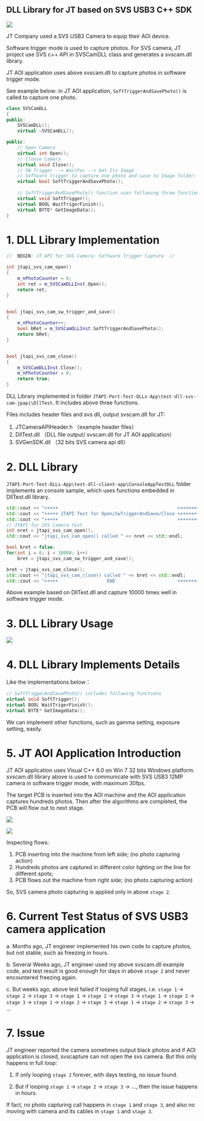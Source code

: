 DLL Library for JT based on SVS USB3 C++ SDK
---

![](screenshot-dll-library-and-client-clear.en.png)

JT Company used a SVS USB3 Camera to equip their AOI device.

Software trigger mode is used to capture photos. For SVS camera, JT project use SVS c++ API in SVSCamDLL class and generates a svscam.dll library.

JT AOI application uses above svscam.dll to capture photos in software trigger mode.

See example below: in JT AOI application, `SoftTriggerAndSavePhoto()` is called to capture one photo.

```c++
class SVSCamDLL  
{
public:
	SVSCamDLL(); 
    virtual ~SVSCamDLL();

public:
    // Open Camera
    virtual int Open();
    // Cloase Camera
    virtual void Close();
	// SW Trigger --> WaitFor --> Get Its Image
    // Software trigger to capture one photo and save to Image folder: 
    virtual bool SoftTriggerAndSavePhoto();
  
    // SoftTriggerAndSavePhoto() function uses following three functions internally
	virtual void SoftTrigger(); 
	virtual BOOL WaitTrigerFinish();
	virtual BYTE* GetImageData();
}
```

# 1. DLL  Library Implementation

```c++
//  BEGIN: JT API for SVS Camera: Software Trigger Capture  //

int jtapi_svs_cam_open()
{
    m_nPhotoCounter = 0;
    int ret = m_SVSCamDLLInst.Open(); 
    return ret;
}


bool jtapi_svs_cam_sw_trigger_and_save()
{
    m_nPhotoCounter++;
    bool bRet = m_SVSCamDLLInst.SoftTriggerAndSavePhoto(); 
    return bRet;
}


bool jtapi_svs_cam_close()
{
    m_SVSCamDLLInst.Close();
    m_nPhotoCounter = 0; 
    return true;
}

```

DLL Library implemented in folder `JTAPI-Port-Test-DLLs-App\test-dll-svs-cam-jpapi\DllTest`. It includes above three functions.

Files includes header files and svs dll, output svscam.dll for JT:

1. JTCameraAPIHeader.h （example header files）
2. DllTest.dll （DLL file output/ svscam.dll for JT AOI application）
3. SVGenSDK.dll （32 bits SVS camera api dll）

# 2. DLL Library 

`JTAPI-Port-Test-DLLs-App\test-dll-client-app\ConsoleAppTestDLL` folder implements an console sample, which uses functions embedded in DllTest.dll library.

```c++
std::cout << "+++++                                            ++++++++!\n";
std::cout << "+++++ JTAPI Test for Open/SwTriggerAndSave/Close ++++++++!\n";
std::cout << "+++++                                            ++++++++!\n";
// JTAPI for SVS Camera test 
int nret = jtapi_svs_cam_open();
std::cout << "jtapi_svs_cam_open() called " << nret << std::endl;

bool bret = false;
for(int i = 0; i < 10000; i++)
    bret = jtapi_svs_cam_sw_trigger_and_save();

bret = jtapi_svs_cam_close();
std::cout << "jtapi_svs_cam_close() called " << bret << std::endl;
std::cout << "+++++                  END                       ++++++++!\n";
```

Above example based on DllTest.dll and capture 10000 times well in software trigger mode.



# 3. DLL Library Usage
![](screenshot-run.gif)



# 4. DLL Library Implements Details
Like the implementations below：
```c++
// SoftTriggerAndSavePhoto() includes following functions
virtual void SoftTrigger(); 
virtual BOOL WaitTrigerFinish();
virtual BYTE* GetImageData();
```
We can implement other functions, such as gamma setting, exposure setting, easily.





# 5. JT AOI Application Introduction

JT AOI application uses Visual C++ 6.0 on Win 7 32 bits Windows platform. svscam.dll library above is used to communicate with SVS USB3 12MP camera in software trigger mode, with maximum 30fps.

The target PCB is inserted into the AOI machine and the AOI application captures hundreds photos. Then after the algorithms are completed, the PCB will flow out to next stage.



![](jt-aoi-machines.jpg)

![](jt-aoi-lines.jpg)

Inspecting flows:

1. PCB inserting into the machine from left side; (no photo capturing action)
2. Hundreds photos are captured in different color lighting on the line for different spots;
3. PCB flows out the machine from right side; (no photo capturing action)

So, SVS camera photo capturing is applied only in above `stage 2`.



# 6. Current Test Status of SVS USB3 camera application



a. Months ago, JT engineer implemented his own code to capture photos, but not stable, such as freezing in hours.

b. Several Weeks ago, JT engineer used my above svscam.dll example code, and test result is good enough for days in above `stage 2` and never encountered freezing again.

c. But weeks ago, above test failed if looping full stages, i.e. `stage 1` -> `stage 2` -> `stage 3` ->  `stage 1` -> `stage 2` -> `stage 3` ->  `stage 1` -> `stage 2` -> `stage 3` ->  `stage 1` -> `stage 2` -> `stage 3`  ->  `stage 1` -> `stage 2` -> `stage 3` -> ...

# 7. Issue
JT engineer reported the camera sometimes output black photos and if AOI application is closed, svscapture can not open the svs camera. But this only happens in full loop:

1. If only looping `stage 2` forever, with days testing, no issue found.

2. But if looping `stage 1` -> `stage 2` -> `stage 3` -> ..., then the issue happens in hours.

If fact, no photo capturing call happens in `stage 1` and `stage 3`, and also no moving with camera and its cables in  `stage 1` and `stage 3`.



